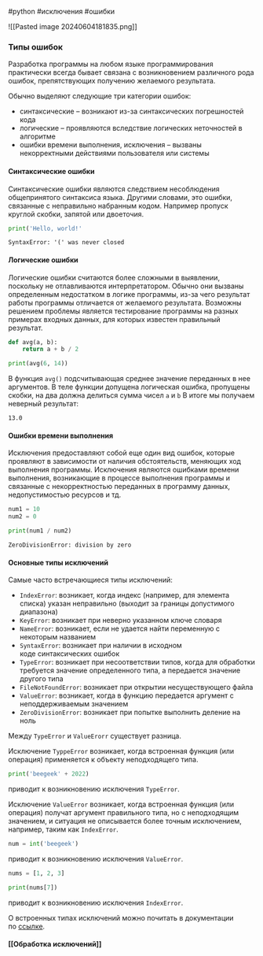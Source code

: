 #python #исключения #ошибки

![[Pasted image 20240604181835.png]]
### Типы ошибок
Разработка программы на любом языке программирования практически всегда бывает связана с возникновением различного рода ошибок, препятствующих получению желаемого результата.

Обычно выделяют следующие три категории ошибок:
-  синтаксические – возникают из-за синтаксических погрешностей кода
-  логические – проявляются вследствие логических неточностей в алгоритме
-  ошибки времени выполнения, исключения – вызваны некорректными действиями пользователя или системы

#### Синтаксические ошибки
Синтаксические ошибки являются следствием несоблюдения общепринятого синтаксиса языка. Другими словами, это ошибки, связанные с неправильно набранным кодом. Например пропуск круглой скобки, запятой или двоеточия. 
```python
print('Hello, world!'
```
```
SyntaxError: '(' was never closed
```

#### Логические ошибки
Логические ошибки считаются более сложными в выявлении, поскольку не отлавливаются интерпретатором. Обычно они вызваны определенным недостатком в логике программы, из-за чего результат работы программы отличается от желаемого результата. Возможны решением проблемы является тестирование программы на разных примерах входных данных, для которых известен правильный результат.
```python
def avg(a, b):
    return a + b / 2
```
```python
print(avg(6, 14))
```
В функция `avg()` подсчитывающая среднее значение переданных в нее аргументов. В теле функции допущена логическая ошибка, пропущены скобки, на два должна делиться сумма чисел `a` и `b`
В итоге мы получаем неверный результат:
```
13.0
```

#### Ошибки времени выполнения
Исключения предоставляют собой еще один вид ошибок, которые проявляют в зависимости от наличия обстоятельств, меняющих ход выполнения программы. Исключения являются ошибками времени выполнения, возникающие в процессе выполнения программы и связанные с некорректностью переданных в программу данных, недопустимостью ресурсов и тд.
```python
num1 = 10
num2 = 0

print(num1 / num2)
```
```
ZeroDivisionError: division by zero
```


#### Основные типы исключений
Самые часто встречающиеся типы исключений:
- `IndexError`: возникает, когда индекс (например, для элемента списка) указан неправильно (выходит за границы допустимого диапазона)
- `KeyError`: возникает при неверно указанном ключе словаря
- `NameError`: возникает, если не удается найти переменную с некоторым названием
- `SyntaxError`: возникает при наличии в исходном коде синтаксических ошибок
- `TypeError`: возникает при несоответствии типов, когда для обработки требуется значение определенного типа, а передается значение другого типа
- `FileNotFoundError`: возникает при открытии несуществующего файла
- `ValueError`: возникает, когда в функцию передается аргумент с неподдерживаемым значением
- `ZeroDivisionError`: возникает при попытке выполнить деление на ноль

Между `TypeError` и `ValueErorr` существует разница. 

Исключение `TyppeError` возникает, когда встроенная функция (или операция) применяется к объекту неподходящего типа.
```python
print('beegeek' + 2022)
```
приводит к возникновению исключения `TypeError`.

Исключение `ValueError` возникает, когда встроенная функция (или операция) получат аргумент правильного типа, но с неподходящим значением, и ситуация не описывается более точным исключением, например, таким как `IndexError`.
```python
num = int('beegeek')
```
приводит к возникновению исключения `ValueError`.
```python
nums = [1, 2, 3]

print(nums[7])
```
приводит к возникновению исключения `IndexError`.

О встроенных типах исключений можно почитать в документации по [ссылке](https://docs.python.org/3/library/exceptions.html).

#### [[Обработка исключений]]

